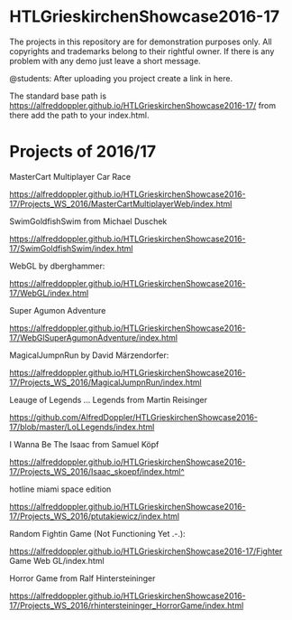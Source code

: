 # HTLGrieskirchenShowcase2016-17

The projects in this repository are for demonstration purposes only. 
All copyrights and trademarks belong to their rightful owner.
If there is any problem with any demo just leave a short message.


@students:
After uploading you project create a link in here.

The standard base path is https://alfreddoppler.github.io/HTLGrieskirchenShowcase2016-17/
from there add the path to your index.html.

Projects of 2016/17
===================

MasterCart Multiplayer Car Race

https://alfreddoppler.github.io/HTLGrieskirchenShowcase2016-17/Projects_WS_2016/MasterCartMultiplayerWeb/index.html


SwimGoldfishSwim from Michael Duschek

https://alfreddoppler.github.io/HTLGrieskirchenShowcase2016-17/SwimGoldfishSwim/index.html


WebGL by dberghammer:

https://alfreddoppler.github.io/HTLGrieskirchenShowcase2016-17/WebGL/index.html


Super Agumon Adventure

https://alfreddoppler.github.io/HTLGrieskirchenShowcase2016-17/WebGlSuperAgumonAdventure/index.html


MagicalJumpnRun by David Märzendorfer:

https://alfreddoppler.github.io/HTLGrieskirchenShowcase2016-17/Projects_WS_2016/MagicalJumpnRun/index.html 


Leauge of Legends ... Legends from Martin Reisinger

https://github.com/AlfredDoppler/HTLGrieskirchenShowcase2016-17/blob/master/LoLLegends/index.html


I Wanna Be The Isaac from Samuel Köpf

https://alfreddoppler.github.io/HTLGrieskirchenShowcase2016-17/Projects_WS_2016/Isaac_skoepf/index.html^


hotline miami space edition

https://alfreddoppler.github.io/HTLGrieskirchenShowcase2016-17/Projects_WS_2016/ptutakiewicz/index.html 


Random Fightin Game (Not Functioning Yet .-.):

https://alfreddoppler.github.io/HTLGrieskirchenShowcase2016-17/Fighter Game Web GL/index.html


Horror Game from Ralf Hintersteininger

https://alfreddoppler.github.io/HTLGrieskirchenShowcase2016-17/Projects_WS_2016/rhintersteininger_HorrorGame/index.html

